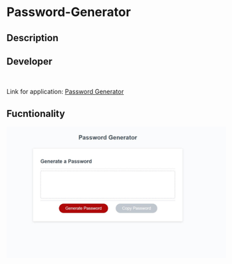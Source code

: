 # Password-Generator

## Description

  


## Developer 



<br>

Link for application: [Password Generator](https://dbridgman1.github.io/Responsive-Portfolio/)

## Fucntionality

![Screenshot](Assets/ScreenShot.JPG)